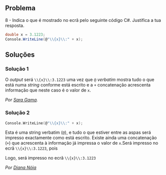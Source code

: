 ## Problema

8 - Indica o que é mostrado no ecrã pelo seguinte código C#. Justifica a tua
resposta.

```cs
double x = 3.1223;
Console.WriteLine(@"\\{x}\\:" + x);
```

## Soluções

### Solução 1

O _output_ será `\\{x}\\:3.1223` uma vez que `@` _verbatim_ mostra 
tudo o que está numa _string_ conforme está escrito e a 
`+` concatenação acrescenta informação que neste caso é o valor de `x`.

*Por [Sara Gama](https://github.com/serapinta).*

### Solução 2

```c
Console.WriteLine(@"\\{x}\\:" + x);
```

Esta é uma string verbatim (`@`), e tudo o que estiver entre as aspas será impresso exactamente como está escrito. 
Existe ainda uma concatenação (`+`) que acrescenta à informação já impressa o valor de `x`.Será impresso no ecrã `\\{x}\\:3.1223`, pois 

Logo, será impresso no ecrã `\\{x}\\:3.1223`

*Por [Diana Nóia](https://github.com/DianaNoia)*